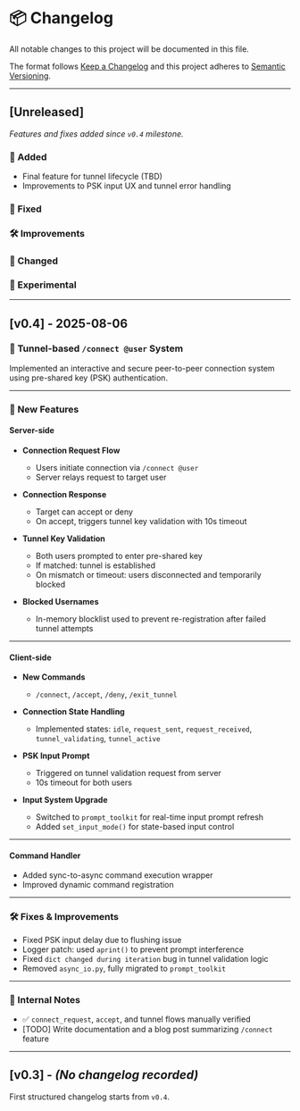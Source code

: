 # 📦 Changelog

All notable changes to this project will be documented in this file.

The format follows [Keep a Changelog](https://keepachangelog.com/en/1.0.0/)
and this project adheres to [Semantic Versioning](https://semver.org/spec/v2.0.0.html).

---

## [Unreleased]

_Features and fixes added since `v0.4` milestone._

### 🚧 Added
- Final feature for tunnel lifecycle (TBD)
- Improvements to PSK input UX and tunnel error handling

### 🐛 Fixed

### 🛠 Improvements

### 🔧 Changed

### 🧪 Experimental
---

## [v0.4] - 2025-08-06

### 🔗 Tunnel-based `/connect @user` System

Implemented an interactive and secure peer-to-peer connection system using pre-shared key (PSK) authentication.

---

### 🚀 New Features

#### Server-side

- **Connection Request Flow**
  - Users initiate connection via `/connect @user`
  - Server relays request to target user

- **Connection Response**
  - Target can accept or deny
  - On accept, triggers tunnel key validation with 10s timeout

- **Tunnel Key Validation**
  - Both users prompted to enter pre-shared key
  - If matched: tunnel is established
  - On mismatch or timeout: users disconnected and temporarily blocked

- **Blocked Usernames**
  - In-memory blocklist used to prevent re-registration after failed tunnel attempts

---

#### Client-side

- **New Commands**
  - `/connect`, `/accept`, `/deny`, `/exit_tunnel`

- **Connection State Handling**
  - Implemented states: `idle`, `request_sent`, `request_received`, `tunnel_validating`, `tunnel_active`

- **PSK Input Prompt**
  - Triggered on tunnel validation request from server
  - 10s timeout for both users

- **Input System Upgrade**
  - Switched to `prompt_toolkit` for real-time input prompt refresh
  - Added `set_input_mode()` for state-based input control

---

#### Command Handler

- Added sync-to-async command execution wrapper
- Improved dynamic command registration

---

### 🛠 Fixes & Improvements

- Fixed PSK input delay due to flushing issue
- Logger patch: used `aprint()` to prevent prompt interference
- Fixed `dict changed during iteration` bug in tunnel validation logic
- Removed `async_io.py`, fully migrated to `prompt_toolkit`

---

### 📝 Internal Notes

- ✅ `connect_request`, `accept`, and tunnel flows manually verified
- [TODO] Write documentation and a blog post summarizing `/connect` feature

---

## [v0.3] - *(No changelog recorded)*

First structured changelog starts from `v0.4`.
